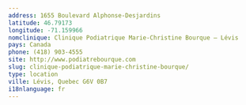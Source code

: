 ```yaml
---
address: 1655 Boulevard Alphonse-Desjardins
latitude: 46.79173
longitude: -71.159966
nomclinique: Clinique Podiatrique Marie-Christine Bourque – Lévis
pays: Canada
phone: (418) 903-4555
site: http://www.podiatrebourque.com
slug: clinique-podiatrique-marie-christine-bourque/
type: location
ville: Lévis, Quebec G6V 0B7
i18nlanguage: fr
---
```


